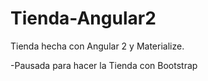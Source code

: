 # Tienda-Angular2
Tienda hecha con Angular 2 y Materialize.

-Pausada para hacer la Tienda con Bootstrap
